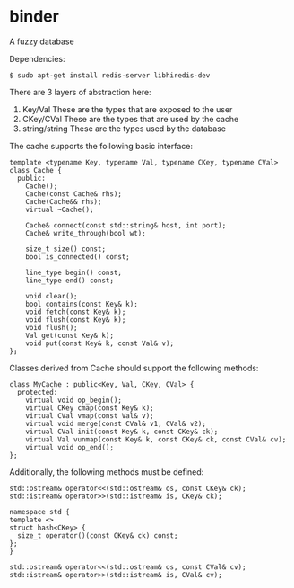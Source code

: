 # binder
A fuzzy database 

Dependencies:
```
$ sudo apt-get install redis-server libhiredis-dev
```

There are 3 layers of abstraction here:
1. Key/Val       These are the types that are exposed to the user
2. CKey/CVal     These are the types that are used by the cache
3. string/string These are the types used by the database

The cache supports the following basic interface:
```
template <typename Key, typename Val, typename CKey, typename CVal>
class Cache {
  public:
    Cache();
    Cache(const Cache& rhs);
    Cache(Cache&& rhs);
    virtual ~Cache();
    
    Cache& connect(const std::string& host, int port);
    Cache& write_through(bool wt);

    size_t size() const;
    bool is_connected() const;

    line_type begin() const;
    line_type end() const;

    void clear();
    bool contains(const Key& k);
    void fetch(const Key& k);
    void flush(const Key& k);
    void flush();
    Val get(const Key& k);
    void put(const Key& k, const Val& v);
};
```

Classes derived from Cache should support the following methods:
```
class MyCache : public<Key, Val, CKey, CVal> {
  protected:
    virtual void op_begin();
    virtual CKey cmap(const Key& k);
    virtual CVal vmap(const Val& v);
    virtual void merge(const CVal& v1, CVal& v2);
    virtual CVal init(const Key& k, const CKey& ck);
    virtual Val vunmap(const Key& k, const CKey& ck, const CVal& cv);
    virtual void op_end();
};
```

Additionally, the following methods must be defined:
```
std::ostream& operator<<(std::ostream& os, const CKey& ck);
std::istream& operator>>(std::istream& is, CKey& ck);

namespace std {
template <>
struct hash<CKey> {
  size_t operator()(const CKey& ck) const;
};
}

std::ostream& operator<<(std::ostream& os, const CVal& cv);
std::istream& operator>>(std::istream& is, CVal& cv);
```
